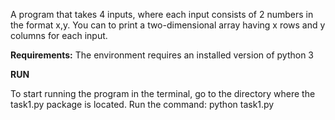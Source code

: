 A program that takes 4 inputs, 
where each input consists of 2 numbers in the format x,y. 
You can to print a two-dimensional 
array having x rows and y columns for each input.

**Requirements:**
The environment requires an installed version of python 3

**RUN**

To start running the program in the terminal, go to the directory where the task1.py package is located.
Run the command: python task1.py